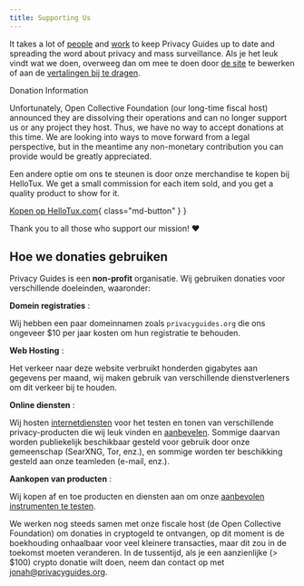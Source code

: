 ```yaml
---
title: Supporting Us
---
```


<!-- markdownlint-disable MD036 -->
It takes a lot of [people](contributors.md) and [work](https://github.com/privacyguides/privacyguides.org/pulse/monthly) to keep Privacy Guides up to date and spreading the word about privacy and mass surveillance. Als je het leuk vindt wat we doen, overweeg dan om mee te doen door [de site](https://github.com/privacyguides/privacyguides.org) te bewerken of aan de [vertalingen bij te dragen](https://crowdin.com/project/privacyguides).

<div class="admonition failure" markdown>
<p class="admonition-title">Donation Information</p>

Unfortunately, Open Collective Foundation (our long-time fiscal host) announced they are dissolving their operations and can no longer support us or any project they host. Thus, we have no way to accept donations at this time. We are looking into ways to move forward from a legal perspective, but in the meantime any non-monetary contribution you can provide would be greatly appreciated.

</div>

Een andere optie om ons te steunen is door onze merchandise te kopen bij HelloTux. We get a small commission for each item sold, and you get a quality product to show for it.

[Kopen op HelloTux.com](https://hellotux.com/privacyguides){ class="md-button" } }

Thank you to all those who support our mission! :heart:

## Hoe we donaties gebruiken

Privacy Guides is een **non-profit** organisatie. Wij gebruiken donaties voor verschillende doeleinden, waaronder:

**Domein registraties**
:

Wij hebben een paar domeinnamen zoals `privacyguides.org` die ons ongeveer $10 per jaar kosten om hun registratie te behouden.

**Web Hosting**
:

Het verkeer naar deze website verbruikt honderden gigabytes aan gegevens per maand, wij maken gebruik van verschillende dienstverleners om dit verkeer bij te houden.

**Online diensten**
:

Wij hosten [internetdiensten](https://privacyguides.net) voor het testen en tonen van verschillende privacy-producten die wij leuk vinden en [aanbevelen](../tools.md). Sommige daarvan worden publiekelijk beschikbaar gesteld voor gebruik door onze gemeenschap (SearXNG, Tor, enz.), en sommige worden ter beschikking gesteld aan onze teamleden (e-mail, enz.).

**Aankopen van producten**
:

Wij kopen af en toe producten en diensten aan om onze [aanbevolen instrumenten te testen](../tools.md).

We werken nog steeds samen met onze fiscale host (de Open Collective Foundation) om donaties in cryptogeld te ontvangen, op dit moment is de boekhouding onhaalbaar voor veel kleinere transacties, maar dit zou in de toekomst moeten veranderen. In de tussentijd, als je een aanzienlijke (> $100) crypto donatie wilt doen, neem dan contact op met [jonah@privacyguides.org](mailto:jonah@privacyguides.org).
